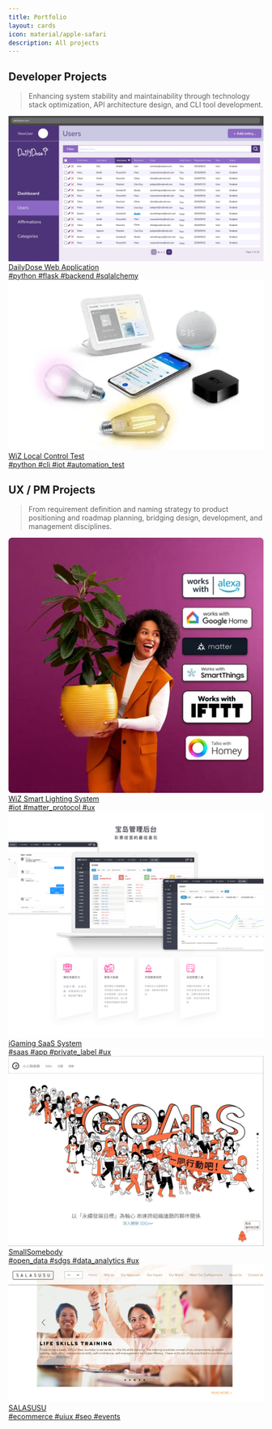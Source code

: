```yaml
---
title: Portfolio
layout: cards
icon: material/apple-safari
description: All projects
---
```

## Developer Projects
> Enhancing system stability and maintainability through technology stack optimization, API architecture design, and CLI tool development.

<div class="card-grid">

<a href="/cv/projects/dailydose/" class="card-link">
  <div class="card-image">
    <img src="../assets/images/dailydose.png" alt="DailyDose Admin Dashboard">
    <div class="caption"> DailyDose Web Application</div>
    <div class="tags">#python #flask #backend #sqlalchemy</div>
  </div>
</a>

<a href="/cv/projects/wiz_local/" class="card-link">
  <div class="card-image">
    <img src="../assets/images/wiz_smart_lighting.png" alt="WiZ smart lighting">
    <div class="caption">WiZ Local Control Test</div>
    <div class="tags">#python #cli #iot #automation_test</div>
  </div>
</a>

</div>

## UX / PM Projects
> From requirement definition and naming strategy to product positioning and roadmap planning, bridging design, development, and management disciplines.

<div class="card-grid">

<a href="/cv/projects/wiz/" class="card-link">
  <div class="card-image">
    <img src="../assets/images/wiz_integration.png" alt="WiZ smart lighting">
    <div class="caption">WiZ Smart Lighting System</div>
    <div class="tags">#iot #matter_protocol #ux</div>
  </div>
</a>

<a href="/cv/projects/igaming/" class="card-link">
  <div class="card-image">
    <img src="../assets/images/BaoDao_Home06 2.png" alt="iGaming SaaS">
    <div class="caption">iGaming SaaS System</div>
    <div class="tags">#saas #app #private_label #ux</div>
  </div>
</a>

<a href="/cv/projects/smallsomebody/" class="card-link">
  <div class="card-image">
    <img src="../assets/images/Smallsomebody_website.jpg" alt="SmallSomebody">
    <div class="caption">SmallSomebody</div>
    <div class="tags">#open_data #sdgs #data_analytics #ux</div>
  </div>
</a>

<a href="/cv/projects/salasusu/" class="card-link">
  <div class="card-image">
    <img src="../assets/images/salasusu_website.png" alt="SALASUSU">
    <div class="caption">SALASUSU</div>
    <div class="tags">#ecommerce #uiux #seo #events</div>
  </div>
</a>

</div>


